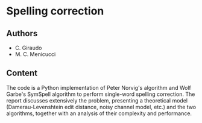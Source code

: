 # Spelling correction
## Authors
- C. Giraudo
- M. C. Menicucci
## Content
The code is a Python implementation of Peter Norvig's algorithm and Wolf Garbe's SymSpell algorithm to perform single-word spelling correction. The report discusses extensively the problem, presenting a theoretical model (Damerau-Levenshtein edit distance, noisy channel model, etc.) and the two algorithms, together with an analysis of their complexity and performance. 
